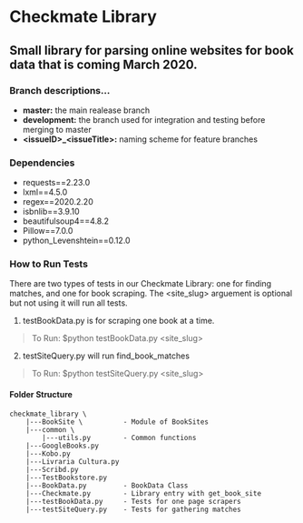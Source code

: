 # Checkmate Library

## Small library for parsing online websites for book data that is coming March 2020.

### Branch descriptions...<br>
 - **master:** the main realease branch<br>
- **development:** the branch used for integration and testing before merging to master
- **\<issueID>_\<issueTitle>:** naming scheme for feature branches

### Dependencies
- requests==2.23.0
- lxml==4.5.0
- regex==2020.2.20
- isbnlib==3.9.10
- beautifulsoup4==4.8.2
- Pillow==7.0.0
- python_Levenshtein==0.12.0

### How to Run Tests
There are two types of tests in our Checkmate Library: one for finding matches, and one for book scraping. The <site_slug> arguement is optional but not using it will run all tests.
1. testBookData.py is for scraping one book at a time. 

>To Run: $python testBookData.py <site_slug>

2. testSiteQuery.py will run find_book_matches 

>To Run: $python testSiteQuery.py <site_slug>

#### Folder Structure
```
checkmate_library \
    |---BookSite \	        - Module of BookSites
	|---common \
		|---utils.py		- Common functions
	|---GoogleBooks.py
	|---Kobo.py
	|---Livraria Cultura.py
	|---Scribd.py
	|---TestBookstore.py
    |---BookData.py		    - BookData Class
    |---Checkmate.py	    - Library entry with get_book_site
    |---testBookData.py	    - Tests for one page scrapers
    |---testSiteQuery.py 	- Tests for gathering matches
```